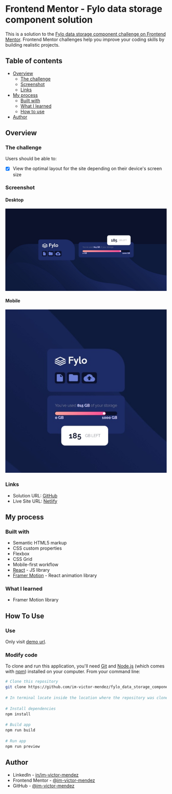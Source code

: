 # Frontend Mentor - Fylo data storage component solution

This is a solution to the [Fylo data storage component challenge on Frontend Mentor](https://www.frontendmentor.io/challenges/fylo-data-storage-component-1dZPRbV5n). Frontend Mentor challenges help you improve your coding skills by building realistic projects. 

## Table of contents

- [Overview](#overview)
  - [The challenge](#the-challenge)
  - [Screenshot](#screenshot)
  - [Links](#links)
- [My process](#my-process)
  - [Built with](#built-with)
  - [What I learned](#what-i-learned)
  - [How to use](#how-to-use)
- [Author](#author)

## Overview

### The challenge

Users should be able to:

- [x] View the optimal layout for the site depending on their device's screen size

### Screenshot

#### Desktop
![](./overview/Dektop.jpeg)

#### Mobile
![](./overview/Mobile.jpeg)

### Links

- Solution URL: [GitHub](https://github.com/im-victor-mendez/fylo_data_storage_component)
- Live Site URL: [Netlify](https://im-victor-mendez-fylo-data-storage.netlify.app/)

## My process

### Built with

- Semantic HTML5 markup
- CSS custom properties
- Flexbox
- CSS Grid
- Mobile-first workflow
- [React](https://reactjs.org/) - JS library
- [Framer Motion](https://www.framer.com/motion/) - React animation library

### What I learned

- Framer Motion library

## How To Use

### Use

Only visit [demo url](https://im-victor-mendez-fylo-data-storage.netlify.app/).

### Modify code

To clone and run this application, you'll need [Git](https://git-scm.com) and [Node.js](https://nodejs.org/en/download/) (which comes with [npm](http://npmjs.com)) installed on your computer. From your command line:

```bash
# Clone this repository
git clone https://github.com/im-victor-mendez/fylo_data_storage_component.git

# In terminal locate inside the location where the repository was cloned

# Install dependencies
npm install

# Build app
npm run build

# Run app
npm run preview
```

## Author

- LinkedIn - [in/im-victor-mendez](https://www.your-site.com)
- Frontend Mentor - [@im-victor-mendez](https://www.frontendmentor.io/profile/im-victor-mendez)
- GitHub - [@im-victor-mendez](https://github.com/im-victor-mendez)